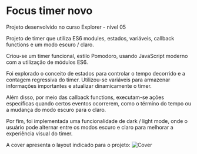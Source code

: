 # Focus timer novo
Projeto desenvolvido no curso Explorer - nível 05

Projeto de timer que utiliza ES6 modules, estados, variáveis, callback functions e um modo escuro / claro.

Criou-se um timer funcional, estilo Pomodoro, usando JavaScript moderno com a utilização de módulos ES6.

Foi explorado o conceito de estados para controlar o tempo decorrido e a contagem regressiva do timer. Utilizou-se variáveis para armazenar informações importantes e atualizar dinamicamente o timer.

Além disso, por meio das callback functions, executam-se ações específicas quando certos eventos ocorrerem, como o término do tempo ou a mudança do modo escuro para o claro.

Por fim, foi implementada uma funcionalidade de dark / light mode, onde o usuário pode alternar entre os modos escuro e claro para melhorar a experiência visual do timer.

A cover apresenta o layout indicado para o projeto:
![Cover](https://github.com/AmandaSilva2020/focus-timer-novo/assets/71529907/0d362276-0787-436e-8395-8459703ccfcc)
